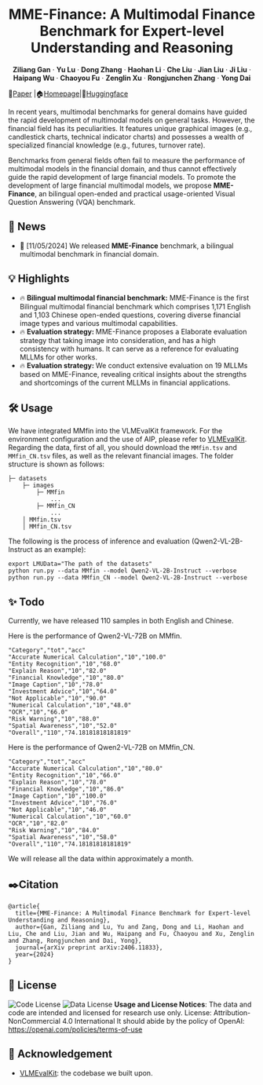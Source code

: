 <p align="center">
  <h1 align="center">MME-Finance: A Multimodal Finance Benchmark for Expert-level Understanding and Reasoning</h1>
    <p align="center">
    <strong>Ziliang Gan</strong>
    ·
    <strong>Yu Lu</strong>
    ·
    <strong>Dong Zhang</strong>
    ·
    <strong>Haohan Li</strong>
    ·
    <strong>Che Liu</strong>
    ·
    <strong>Jian Liu</strong>
    ·
    <strong>Ji Liu</strong>
    ·
     <strong>Haipang Wu</strong>
      ·
     <strong>Chaoyou Fu</strong>
    ·
     <strong>Zenglin Xu</strong>
    ·
     <strong>Rongjunchen Zhang</strong>
     ·
     <strong>Yong Dai</strong>
  </p>
  📖<a href="">Paper</a> |🏠<a href="https://hithink-research.github.io/MME-Finance/">Homepage</a></h3>|🤗<a href="https://huggingface.co/datasets/hithink-ai/MME-Finance">Huggingface</a></h3>
<div align="center"></div>
<p align="center">
  <p>
In recent years, multimodal benchmarks for general domains have guided the rapid development of multimodal models on general tasks. However, the financial field has its peculiarities. It features unique graphical images (e.g., candlestick charts, technical indicator charts) and possesses a wealth of specialized financial knowledge (e.g., futures, turnover rate).
    
Benchmarks from general fields often fail to measure the performance of multimodal models in the financial domain, and thus cannot effectively guide the rapid development of large financial models. To promote the development of large financial multimodal models, we propose <strong>MME-Finance</strong>, an bilingual open-ended and practical usage-oriented Visual Question Answering (VQA) benchmark. 

## 📢 News
- 🚀 [11/05/2024] We released <strong>MME-Finance</strong> benchmark, a bilingual multimodal benchmark in financial domain.

## 💡 Highlights
- 🔥 <strong>Bilingual multimodal financial benchmark:</strong> MME-Finance is the first Bilingual multimodal financial benchmark which comprises 1,171 English and 1,103 Chinese open-ended questions, covering diverse financial image types and various multimodal capabilities. 
- 🔥 <strong>Evaluation strategy: </strong> MME-Finance proposes a Elaborate evaluation strategy that taking image into consideration, and has a high consistency with humans. It can serve as a reference for evaluating MLLMs for other works.
- 🔥 <strong>Evaluation strategy: </strong>We conduct extensive evaluation on 19 MLLMs based on MME-Finance, revealing critical insights about the strengths and shortcomings of the current MLLMs in financial applications.
<!-- ## 💎 MME-Finance Benchmark
Although many LVLMs now claim to handle tens of thousands, hundreds of thousands, or even millions of tokens in length, their actual performance significantly declines in real-world applications as the number of images or the length of the context increases. Both the dialogue quality and image recognition capabilities of LVLMs deteriorate notably under these conditions.

To evaluate the multi-image multi-turn dialogue capabilities of existing models, we have developed the MMDU Benchmark. Our benchmark comprises **110 high-quality multi-image multi-turn dialogues with more than 1600 questions**, each accompanied by detailed long-form answers. Previous benchmarks typically involved only single images or a small number of images, with fewer rounds of questions and short-form answers. However, MMDU significantly increases the number of images, the number of question-and-answer rounds, and the in-context length of the Q&A. The questions in MMUD **involve 2 to 20 images**, with **an average image&text token length of 8.2k tokens**, and **a maximum image&text length reaching 18K tokens**, presenting significant challenges to existing multimodal large models. 

<a href="">
  <img src="asset/statistic.png" alt="Logo">
</a> -->

<!-- ## 🎆 MME-Finance Instruct Tuning Dataset
In the MME-Finance, 
<a href="">
  <img src="asset/construction.png" alt="Logo">
</a> -->


## 🛠️ Usage

<!-- ### Judgement -->
We have integrated MMfin into the VLMEvalKit framework. For the environment configuration and the use of AIP, please refer to [VLMEvalKit](https://github.com/open-compass/VLMEvalKit).
Regarding the data, first of all, you should download the `MMfin.tsv` and `MMfin_CN.tsv` files, as well as the relevant financial images. The folder structure is shown as follows:
```
├─ datasets
    ├─ images
        ├─ MMfin
            ...
        ├─ MMfin_CN
            ...
    │ MMfin.tsv
    │ MMfin_CN.tsv
```
The following is the process of inference and evaluation (Qwen2-VL-2B-Instruct as an example):
```
export LMUData="The path of the datasets"
python run.py --data MMfin --model Qwen2-VL-2B-Instruct --verbose
python run.py --data MMfin_CN --model Qwen2-VL-2B-Instruct --verbose
```


## ✨ Todo
Currently, we have released 110 samples in both English and Chinese.

Here is the performance of Qwen2-VL-72B on MMfin.
```
"Category","tot","acc"
"Accurate Numerical Calculation","10","100.0"
"Entity Recognition","10","68.0"
"Explain Reason","10","82.0"
"Financial Knowledge","10","80.0"
"Image Caption","10","78.0"
"Investment Advice","10","64.0"
"Not Applicable","10","90.0"
"Numerical Calculation","10","48.0"
"OCR","10","66.0"
"Risk Warning","10","88.0"
"Spatial Awareness","10","52.0"
"Overall","110","74.18181818181819"
```

Here is the performance of Qwen2-VL-72B on MMfin_CN.
```
"Category","tot","acc"
"Accurate Numerical Calculation","10","80.0"
"Entity Recognition","10","66.0"
"Explain Reason","10","78.0"
"Financial Knowledge","10","86.0"
"Image Caption","10","100.0"
"Investment Advice","10","76.0"
"Not Applicable","10","46.0"
"Numerical Calculation","10","60.0"
"OCR","10","82.0"
"Risk Warning","10","84.0"
"Spatial Awareness","10","58.0"
"Overall","110","74.18181818181819"
```
We will release all the data within approximately a month.

## ✒️Citation
```
@article{
  title={MME-Finance: A Multimodal Finance Benchmark for Expert-level Understanding and Reasoning},
  author={Gan, Ziliang and Lu, Yu and Zang, Dong and Li, Haohan and Liu, Che and Liu, Jian and Wu, Haipang and Fu, Chaoyou and Xu, Zenglin and Zhang, Rongjunchen and Dai, Yong},
  journal={arXiv preprint arXiv:2406.11833},
  year={2024}
}
```

## 📄 License
![Code License](https://img.shields.io/badge/Code%20License-Apache_2.0-green.svg) ![Data License](https://img.shields.io/badge/Data%20License-CC%20By%20NC%204.0-red.svg) **Usage and License Notices**: The data and code are intended and licensed for research use only.
License: Attribution-NonCommercial 4.0 International It should abide by the policy of OpenAI: https://openai.com/policies/terms-of-use

## 💖 Acknowledgement
* <a href="https://github.com/open-compass/VLMEvalKit"><u>VLMEvalKit</u></a>: the codebase we built upon. 
